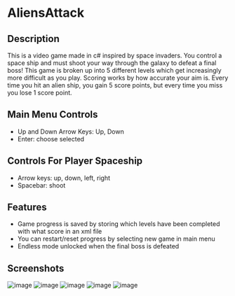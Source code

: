 # AliensAttack
 
## Description
This is a video game made in c# inspired by space invaders. You control a space ship and must shoot your way through the galaxy to defeat a final boss! This game is broken up into 5 different levels which get increasingly more difficult as you play. Scoring works by how accurate your aim is. Every time you hit an alien ship, you gain 5 score points, but every time you miss you lose 1 score point.

## Main Menu Controls
- Up and Down Arrow Keys: Up, Down
- Enter: choose selected

## Controls For Player Spaceship
- Arrow keys: up, down, left, right
- Spacebar: shoot

## Features
- Game progress is saved by storing which levels have been completed with what score in an xml file
- You can restart/reset progress by selecting new game in main menu
- Endless mode unlocked when the final boss is defeated

## Screenshots

![image](https://github.com/kbaggott1/AliensAttack/assets/93663166/c925bda2-2b4e-42d1-b575-dee6d334de14)
![image](https://github.com/kbaggott1/AliensAttack/assets/93663166/5d06734c-a254-409d-af69-5a36d485e8ab)
![image](https://github.com/kbaggott1/AliensAttack/assets/93663166/c936edb6-c18c-4ef7-9dd9-22155c8d06af)
![image](https://github.com/kbaggott1/AliensAttack/assets/93663166/ec7d8754-5eee-45b2-98e9-f5fcc6a60e01)
![image](https://github.com/kbaggott1/AliensAttack/assets/93663166/85e7b39d-0fff-481e-bc48-649494caf29f)


